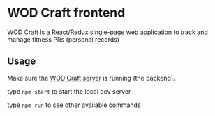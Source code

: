 # WOD Craft frontend

WOD Craft is a React/Redux single-page web application to track and manage 
fitness PRs (personal records) 

## Usage

Make sure the [WOD Craft server](https://github.com/the-gigi/wod-craft-server) is running (the backend).

type `npm start` to start the local dev server


type `npm run` to see other available commands

